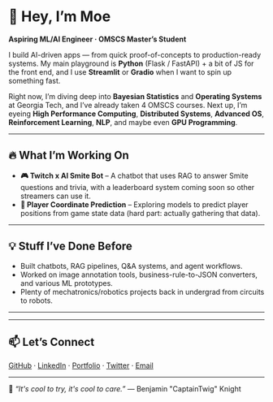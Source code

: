 # 👋 Hey, I’m Moe  

**Aspiring ML/AI Engineer · OMSCS Master’s Student**  

I build AI-driven apps — from quick proof-of-concepts to production-ready systems. My main playground is **Python** (Flask / FastAPI) + a bit of JS for the front end, and I use **Streamlit** or **Gradio** when I want to spin up something fast.  

Right now, I’m diving deep into **Bayesian Statistics** and **Operating Systems** at Georgia Tech, and I’ve already taken 4 OMSCS courses. Next up, I’m eyeing **High Performance Computing**, **Distributed Systems**, **Advanced OS**, **Reinforcement Learning**, **NLP**, and maybe even **GPU Programming**.  

---

## 🔥 What I’m Working On  
- **🎮 Twitch x AI Smite Bot** – A chatbot that uses RAG to answer Smite questions and trivia, with a leaderboard system coming soon so other streamers can use it.  
- **📍 Player Coordinate Prediction** – Exploring models to predict player positions from game state data (hard part: actually gathering that data).  

---

## 💡 Stuff I’ve Done Before  
- Built chatbots, RAG pipelines, Q&A systems, and agent workflows.  
- Worked on image annotation tools, business-rule-to-JSON converters, and various ML prototypes.  
- Plenty of mechatronics/robotics projects back in undergrad from circuits to robots.

---

---

## 📫 Let’s Connect  
[GitHub](https://github.com/mohaned-dewedar) · [LinkedIn](https://linkedin.com/in/mohaned-dewedar) · [Portfolio](https://mohaned-dewedar.github.io) · [Twitter](https://twitter.com/thecherryo) · [Email](mailto:m.dewedar97@gmail.com)  

---

💬 _“It's cool to try, it's cool to care.”_ — Benjamin "CaptainTwig" Knight
